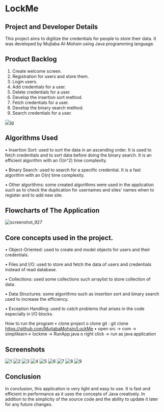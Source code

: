 # LockMe

## Project and Developer Details
This project aims to digitize the credentials for people to store their data. It was developed by Mujtaba Al-Mohsin using Java programming language.

## Product Backlog
1.	Create welcome screen.
2.	Registration for users and store them.
3.	Login users.
4.	Add credentials for a user.
5.	Delete credentials for a user.
6.	Develop the insertion sort method.
7.	Fetch credentials for a user.
8.	Develop the binary search method.
9.	Search credentials for a user.

![jg](https://user-images.githubusercontent.com/64940728/118550785-c931dc00-b765-11eb-8bbf-fcd73c8ddcb0.jpg)

## Algorithms Used
•	Insertion Sort: used to sort the data in an ascending order. It is used to fetch credentials and to sort data before doing the binary search. It is an efficient algorithm with an O(n^2) time complexity.

•	Binary Search: used to search for a specific credential. It is a fast algorithm with an O(n) time complexity.

•	Other algorithms: some created algorithms were used in the application such as to check the duplication for usernames and sites’ names when to register and to add new site.

## Flowcharts of The Application
![screenshot_927](https://user-images.githubusercontent.com/64940728/117709868-1d731400-b1da-11eb-8901-07d3a0e734d4.jpg)


## Core concepts used in the project. 
•	Object-Oriented: used to create and model objects for users and their credentials.

•	Files and I/O: used to store and fetch the data of users and credentials instead of read database.

•	Collections: used some collections such arraylist to store collection of data. 

•	Data Structures: some algorithms such as insertion sort and binary search used to increase the efficiency. 

•	Exception Handling: used to catch problems that arises in the code especially in I/O blocks.

How to run the program
•	clone project
  o	clone git : git clone https://github.com/MujtabaMohsin/LockMe
•	open src -> com -> simplilearn-> lockme -> RunApp.java
  o	right click  -> run as java application


## Screenshots
![1](https://user-images.githubusercontent.com/64940728/118553865-8d007a80-b769-11eb-9146-60b30c7454f0.jpg)
![2](https://user-images.githubusercontent.com/64940728/118553871-8e31a780-b769-11eb-8753-c43e99fa0b14.jpg)
![3](https://user-images.githubusercontent.com/64940728/118553874-8eca3e00-b769-11eb-9159-f7aba7b7d68a.jpg)
![4](https://user-images.githubusercontent.com/64940728/118553875-8eca3e00-b769-11eb-928d-06fe7684bea5.jpg)
![5](https://user-images.githubusercontent.com/64940728/118553876-8f62d480-b769-11eb-89ce-cb12f83c8113.jpg)
![6](https://user-images.githubusercontent.com/64940728/118553878-8ffb6b00-b769-11eb-8d02-e057373a5514.jpg)
![7](https://user-images.githubusercontent.com/64940728/118553879-90940180-b769-11eb-82b1-34ceef3b360c.jpg)
![8](https://user-images.githubusercontent.com/64940728/118553882-90940180-b769-11eb-8d54-a7d250470eec.jpg)
![9](https://user-images.githubusercontent.com/64940728/118553885-912c9800-b769-11eb-8f61-7d56a2f5f8eb.jpg)


## Conclusion
In conclusion, this application is very light and easy to use. It is fast and efficient in performance as it uses the concepts of Java creatively. In addition to the simplicity of the source code and the ability to update it later for any future changes. 


